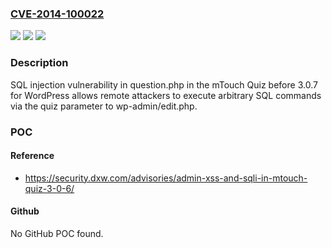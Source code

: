 ### [CVE-2014-100022](https://cve.mitre.org/cgi-bin/cvename.cgi?name=CVE-2014-100022)
![](https://img.shields.io/static/v1?label=Product&message=n%2Fa&color=blue)
![](https://img.shields.io/static/v1?label=Version&message=n%2Fa&color=blue)
![](https://img.shields.io/static/v1?label=Vulnerability&message=n%2Fa&color=brighgreen)

### Description

SQL injection vulnerability in question.php in the mTouch Quiz before 3.0.7 for WordPress allows remote attackers to execute arbitrary SQL commands via the quiz parameter to wp-admin/edit.php.

### POC

#### Reference
- https://security.dxw.com/advisories/admin-xss-and-sqli-in-mtouch-quiz-3-0-6/

#### Github
No GitHub POC found.

